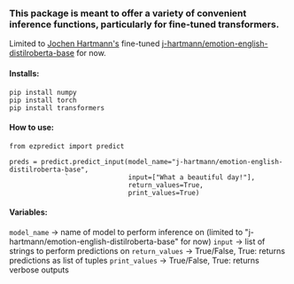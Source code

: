 ### This package is meant to offer a variety of convenient inference functions, particularly for fine-tuned transformers.

Limited to [Jochen Hartmann's](https://github.com/j-hartmann) fine-tuned [j-hartmann/emotion-english-distilroberta-base](https://huggingface.co/j-hartmann/emotion-english-distilroberta-base) for now.


#### Installs:
```
pip install numpy
pip install torch
pip install transformers
```

#### How to use:

```
from ezpredict import predict

preds = predict.predict_input(model_name="j-hartmann/emotion-english-distilroberta-base",
              `               input=["What a beautiful day!"],
                              return_values=True,
                              print_values=True)
``` 
                        
               
                
                
#### Variables: 
 `model_name` -> name of model to perform inference on (limited to "j-hartmann/emotion-english-distilroberta-base" for now)
 `input` -> list of strings to perform predictions on
 `return_values` -> True/False, True: returns predictions as list of tuples 
 `print_values` -> True/False,  True: returns verbose outputs



